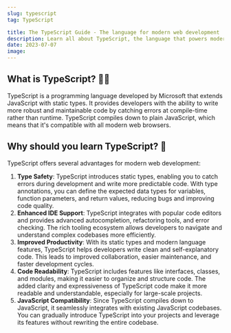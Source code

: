```yaml
---
slug: typescript
tag: TypeScript

title: The TypeScript Guide - The language for modern web development
description: Learn all about TypeScript, the language that powers modern web development. Discover how TypeScript improves productivity and code quality.
date: 2023-07-07
image:
---
```


## What is TypeScript? 👨‍💻

TypeScript is a programming language developed by Microsoft that extends JavaScript with static types. It provides developers with the ability to write more robust and maintainable code by catching errors at compile-time rather than runtime. TypeScript compiles down to plain JavaScript, which means that it's compatible with all modern web browsers.

## Why should you learn TypeScript? 🌟

TypeScript offers several advantages for modern web development:

1. **Type Safety**: TypeScript introduces static types, enabling you to catch errors during development and write more predictable code. With type annotations, you can define the expected data types for variables, function parameters, and return values, reducing bugs and improving code quality.
2. **Enhanced IDE Support**: TypeScript integrates with popular code editors and provides advanced autocompletion, refactoring tools, and error checking. The rich tooling ecosystem allows developers to navigate and understand complex codebases more efficiently.
3. **Improved Productivity**: With its static types and modern language features, TypeScript helps developers write clean and self-explanatory code. This leads to improved collaboration, easier maintenance, and faster development cycles.
4. **Code Readability**: TypeScript includes features like interfaces, classes, and modules, making it easier to organize and structure code. The added clarity and expressiveness of TypeScript code make it more readable and understandable, especially for large-scale projects.
5. **JavaScript Compatibility**: Since TypeScript compiles down to JavaScript, it seamlessly integrates with existing JavaScript codebases. You can gradually introduce TypeScript into your projects and leverage its features without rewriting the entire codebase.